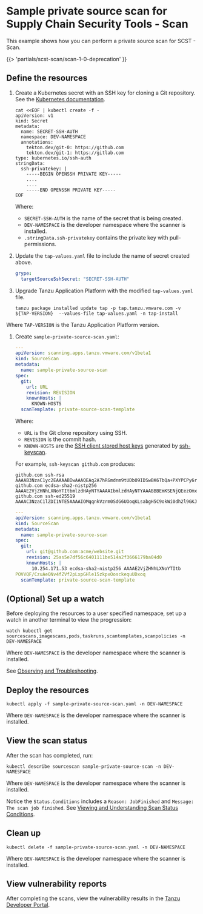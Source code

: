 # Sample private source scan for Supply Chain Security Tools - Scan

This example shows how you can perform a private source scan for SCST - Scan.

{{> 'partials/scst-scan/scan-1-0-deprecation' }}

## <a id="define-resources"></a>Define the resources

1. Create a Kubernetes secret with an SSH key for cloning a Git repository. See the [Kubernetes documentation](https://kubernetes.io/docs/concepts/configuration/secret/#use-case-pod-with-ssh-keys).

   ```console
   cat <<EOF | kubectl create -f -
   apiVersion: v1
   kind: Secret
   metadata:
     name: SECRET-SSH-AUTH
     namespace: DEV-NAMESPACE
     annotations:
       tekton.dev/git-0: https://github.com
       tekton.dev/git-1: https://gitlab.com
   type: kubernetes.io/ssh-auth
   stringData:
     ssh-privatekey: |
       -----BEGIN OPENSSH PRIVATE KEY-----
       ....
       ....
       -----END OPENSSH PRIVATE KEY-----
   EOF
   ```

   Where:

   - `SECRET-SSH-AUTH` is the name of the secret that is being created.
   - `DEV-NAMESPACE` is the developer namespace where the scanner is installed.
   - `.stringData.ssh-privatekey` contains the private key with pull-permissions.

1. Update the `tap-values.yaml` file to include the name of secret created above.

    ```yaml
    grype:
      targetSourceSshSecret: "SECRET-SSH-AUTH"
    ```

1. Upgrade Tanzu Application Platform with the modified `tap-values.yaml` file.

   ```console
   tanzu package installed update tap -p tap.tanzu.vmware.com -v ${TAP-VERSION}  --values-file tap-values.yaml -n tap-install
   ```

  Where `TAP-VERSION` is the Tanzu Application Platform version.

1. Create `sample-private-source-scan.yaml`:

    ```yaml
    ---
    apiVersion: scanning.apps.tanzu.vmware.com/v1beta1
    kind: SourceScan
    metadata:
      name: sample-private-source-scan
    spec:
      git:
        url: URL
        revision: REVISION
        knownHosts: |
          KNOWN-HOSTS
      scanTemplate: private-source-scan-template
    ```

   Where:

   - `URL` is the Git clone repository using SSH.
   - `REVISION` is the commit hash.
   - `KNOWN-HOSTS` are the [SSH client stored host keys](https://www.ssh.com/academy/ssh/host-key#known-host-keys) generated by [ssh-keyscan](https://man.openbsd.org/ssh-keyscan).

   For example, `ssh-keyscan github.com` produces:

   ```console
   github.com ssh-rsa AAAAB3NzaC1yc2EAAAABIwAAAQEAq2A7hRGmdnm9tUDbO9IDSwBK6TbQa+PXYPCPy6rbTrTtw7PHkccKrpp0yVhp5HdEIcKr6pLlVDBfOLX9QUsyCOV0wzfjIJNlGEYsdlLJizHhbn2mUjvSAHQqZETYP81eFzLQNnPHt4EVVUh7VfDESU84KezmD5QlWpXLmvU31/yMf+Se8xhHTvKSCZIFImWwoG6mbUoWf9nzpIoaSjB+weqqUUmpaaasXVal72J+UX2B+2RPW3RcT0eOzQgqlJL3RKrTJvdsjE3JEAvGq3lGHSZXy28G3skua2SmVi/w4yCE6gbODqnTWlg7+wC604ydGXA8VJiS5ap43JXiUFFAaQ==
   github.com ecdsa-sha2-nistp256 AAAAE2VjZHNhLXNoYTItbmlzdHAyNTYAAAAIbmlzdHAyNTYAAABBBEmKSENjQEezOmxkZMy7opKgwFB9nkt5YRrYMjNuG5N87uRgg6CLrbo5wAdT/y6v0mKV0U2w0WZ2YB/++Tpockg=
   github.com ssh-ed25519 AAAAC3NzaC1lZDI1NTE5AAAAIOMqqnkVzrm0SdG6UOoqKLsabgH5C9okWi0dh2l9GKJl
   ```

    ```yaml
    ---
    apiVersion: scanning.apps.tanzu.vmware.com/v1beta1
    kind: SourceScan
    metadata:
      name: sample-private-source-scan
    spec:
      git:
        url: git@github.com:acme/website.git
        revision: 25as5e7df56c6401111be514a2f3666179ba04d0
        knownHosts: |
          10.254.171.53 ecdsa-sha2-nistp256 AAAAE2VjZHNhLXNoYTItb
    POVVQF/CzuAeQNv4fZVf2pLxpGHle15zkpxOosckequUDxoq
      scanTemplate: private-source-scan-template
    ```

## <a id="set-up-watch"></a>(Optional) Set up a watch

Before deploying the resources to a user specified namespace, set up a watch in another terminal to view the progression:

```console
watch kubectl get sourcescans,imagescans,pods,taskruns,scantemplates,scanpolicies -n DEV-NAMESPACE
```

Where `DEV-NAMESPACE` is the developer namespace where the scanner is installed.

See [Observing and Troubleshooting](../observing.md).

## <a id="deploy-resources"></a>Deploy the resources

```console
kubectl apply -f sample-private-source-scan.yaml -n DEV-NAMESPACE
```

Where `DEV-NAMESPACE` is the developer namespace where the scanner is installed.

## <a id="view-scan-status"></a>View the scan status

After the scan has completed, run:

```console
kubectl describe sourcescan sample-private-source-scan -n DEV-NAMESPACE
```

Where `DEV-NAMESPACE` is the developer namespace where the scanner is installed.

Notice the `Status.Conditions` includes a `Reason: JobFinished` and `Message:
The scan job finished`. See [Viewing and Understanding Scan Status
Conditions](../results.md).

## <a id="clean-up"></a>Clean up

```console
kubectl delete -f sample-private-source-scan.yaml -n DEV-NAMESPACE
```

Where `DEV-NAMESPACE` is the developer namespace where the scanner is installed.

## <a id="view-vuln-reports"></a>View vulnerability reports

After completing the scans, view the vulnerability results in the [Tanzu Developer Portal](../../tap-gui/plugins/sa-tap-gui.hbs.md).
